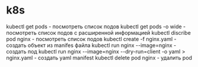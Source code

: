 # k8s
kubectl get pods - посмотреть список подов
kubectl get pods -o wide - посмотреть список подов с расширенной информацией
kubectl discribe pod nginx - посмотреть список подов
kubectl create -f nginx.yaml - создать объект из manifes файла
kubectl run nginx --image=nginx - создать под
kubectl run nginx --image=nginx --dry-run=client -o yaml > nginx.yaml - создать yaml manifest
kubectl delete pod nginx - удалить pod
